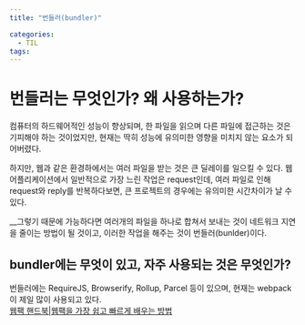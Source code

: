 ```yaml
---
title: "번들러(bundler)"

categories:
  - TIL
tags:
---
```

# 번들러는 무엇인가? 왜 사용하는가?
컴퓨터의 하드웨어적인 성능이 향상되며, 한 파일을 읽으며 다른 파일에 접근하는 것은 기피해야 하는 것이었지만, 현재는 딱히 성능에 유의미한 영향을 미치지 않는 요소가 되어버렸다.

하지만, 웹과 같은 환경하에서는 여러 파일을 받는 것은 큰 딜레이를 일으킬 수 있다. 웹 어플리케이션에서 일반적으로 가장 느린 작업은 request인데, 여러 파일로 인해 request와 reply를 반복하다보면, 큰 프로젝트의 경우에는 유의미한 시간차이가 날 수 있다.

__그렇기 때문에 가능하다면 여러개의 파일을 하나로 합쳐서 보내는 것이 네트워크 지연을 줄이는 방법이 될 것이고, 이러한 작업을 해주는 것이 번들러(bunlder)이다.

## bundler에는 무엇이 있고, 자주 사용되는 것은 무엇인가?
번들러에는 RequireJS, Browserify, Rollup, Parcel 등이 있으며, 현재는 webpack이 제일 많이 사용되고 있다.  
[웹팩 핸드북|웹팩을 가장 쉽고 빠르게 배우는 방법](https://joshua1988.github.io/webpack-guide/)